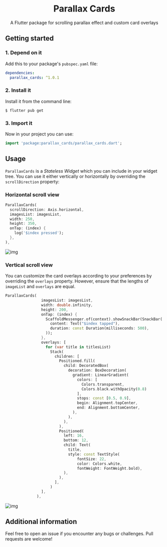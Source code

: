 <h1 align="center">Parallax Cards</h1>

<p align="center">A Flutter package for scrolling parallax effect and custom card overlays</p>

## Getting started

### 1. Depend on it

Add this to your package's `pubspec.yaml` file:

```yaml
dependencies:
  parallax_cards: ^1.0.1
```

### 2. Install it

Install it from the command line:

```
$ flutter pub get
```

### 3. Import it

Now in your project you can use:

```dart
import 'package:parallax_cards/parallax_cards.dart';
```

## Usage

`ParallaxCards` is a _Stateless Widget_ which you can include in your widget tree. 
You can use it either vertically or horizontally by overriding the `scrollDirection` property:

### Horizontal scroll view
```dart
ParallaxCards(
  scrollDirection: Axis.horizontal,
  imagesList: imagesList,
  width: 250,
  height: 350,
  onTap: (index) {
    log('$index pressed');
  },
),
```

![img](display/horizontal.gif)

### Vertical scroll view

You can customize the card overlays according to your preferences by overriding the `overlays` property.
However, ensure that the lengths of `imageList` and `overlays` are equal.

```dart
ParallaxCards(
                imagesList: imagesList,
                width: double.infinity,
                height: 200,
                onTap: (index) {
                  ScaffoldMessenger.of(context).showSnackBar(SnackBar(
                    content: Text("$index tapped"),
                    duration: const Duration(milliseconds: 500),
                  ));
                },
                overlays: [
                  for (var title in titlesList)
                    Stack(
                      children: [
                        Positioned.fill(
                          child: DecoratedBox(
                            decoration: BoxDecoration(
                              gradient: LinearGradient(
                                colors: [
                                  Colors.transparent,
                                  Colors.black.withOpacity(0.8)
                                ],
                                stops: const [0.5, 0.9],
                                begin: Alignment.topCenter,
                                end: Alignment.bottomCenter,
                              ),
                            ),
                          ),
                        ),
                        Positioned(
                          left: 16,
                          bottom: 12,
                          child: Text(
                            title,
                            style: const TextStyle(
                                fontSize: 22,
                                color: Colors.white,
                                fontWeight: FontWeight.bold),
                          ),
                        ),
                      ],
                    )
                ],
              ),
```

![img](display/vertical.gif)

## Additional information

Feel free to open an issue if you encounter any bugs or challenges. Pull requests are welcome!
